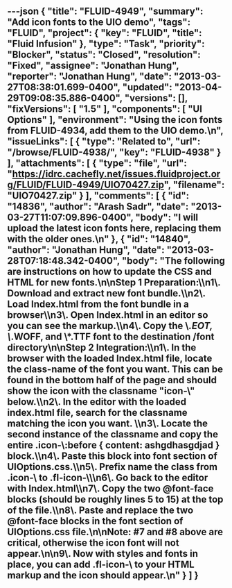 ---json
{
  "title": "FLUID-4949",
  "summary": "Add icon fonts to the UIO demo",
  "tags": "FLUID",
  "project": {
    "key": "FLUID",
    "title": "Fluid Infusion"
  },
  "type": "Task",
  "priority": "Blocker",
  "status": "Closed",
  "resolution": "Fixed",
  "assignee": "Jonathan Hung",
  "reporter": "Jonathan Hung",
  "date": "2013-03-27T08:38:01.699-0400",
  "updated": "2013-04-29T09:08:35.886-0400",
  "versions": [],
  "fixVersions": [
    "1.5"
  ],
  "components": [
    "UI Options"
  ],
  "environment": "Using the icon fonts from FLUID-4934, add them to the UIO demo.\n",
  "issueLinks": [
    {
      "type": "Related to",
      "url": "/browse/FLUID-4938/",
      "key": "FLUID-4938"
    }
  ],
  "attachments": [
    {
      "type": "file",
      "url": "https://idrc.cachefly.net/issues.fluidproject.org/FLUID/FLUID-4949/UIO70427.zip",
      "filename": "UIO70427.zip"
    }
  ],
  "comments": [
    {
      "id": "14836",
      "author": "Arash Sadr",
      "date": "2013-03-27T11:07:09.896-0400",
      "body": "I will upload the latest icon fonts here, replacing them with the older ones.\n"
    },
    {
      "id": "14840",
      "author": "Jonathan Hung",
      "date": "2013-03-28T07:18:48.342-0400",
      "body": "The following are instructions on how to update the CSS and HTML for new fonts.\n\nStep 1 Preparation:\\\n1\\. Download and extract new font bundle.\\\n2\\. Load Index.html from the font bundle in a browser\\\n3\\. Open Index.html in an editor so you can see the markup.\\\n4\\. Copy the \\*.EOT, \\*.WOFF, and \\*.TTF font to the destination /font directory\n\nStep 2 Integration:\\\n1\\. In the browser with the loaded Index.html file, locate the class-name of the font you want. This can be found in the bottom half of the page and should show the icon with the classname \"icon-\\<something>\" below.\\\n2\\. In the editor with the loaded index.html file, search for the classname matching the icon you want. \\\n3\\. Locate the second instance of the classname and copy the entire .icon-\\<name>:before { content: ashgdhasgdjad } block.\\\n4\\. Paste this block into font section of UIOptions.css.\\\n5\\. Prefix name the class from .icon-\\<name> to .fl-icon-\\<name>\\\n6\\. Go back to the editor with Index.html\\\n7\\. Copy the two @font-face blocks (should be roughly lines 5 to 15) at the top of the file.\\\n8\\. Paste and replace the two @font-face blocks in the font section of UIOptions.css file.\n\nNote: #7 and #8 above are critical, otherwise the icon font will not appear.\n\n9\\. Now with styles and fonts in place, you can add .fl-icon-\\<name> to your HTML markup and the icon should appear.\n"
    }
  ]
}
---

        